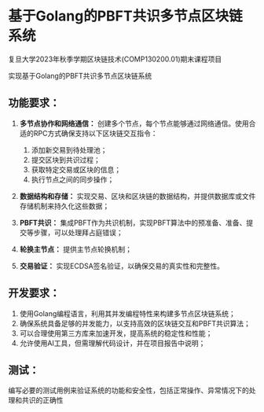 # 基于Golang的PBFT共识多节点区块链系统
复旦大学2023年秋季学期区块链技术(COMP130200.01)期末课程项目

实现基于Golang的PBFT共识多节点区块链系统

## **功能要求：**

1. **多节点协作和网络通信：** 创建多个节点，每个节点能够通过网络通信。使用合适的RPC方式确保支持以下区块链交互指令：
    1. 添加新交易到待处理池；
    2. 提交区块到共识过程；
    3. 获取特定交易或区块的信息；
    4. 执行节点之间的同步操作；

1. **数据结构和存储：** 实现交易、区块和区块链的数据结构，并提供数据库或文件存储机制来持久化这些数据；
2. **PBFT共识：** 集成PBFT作为共识机制，实现PBFT算法中的预准备、准备、提交等步骤，可以处理拜占庭错误；
3. **轮换主节点：** 提供主节点轮换机制；
4. **交易验证：** 实现ECDSA签名验证，以确保交易的真实性和完整性。



## **开发要求：**

1. 使用Golang编程语言，利用其并发编程特性来构建多节点区块链系统；
2. 确保系统具备足够的并发能力，以支持高效的区块链交互和PBFT共识算法；
3. 可以合理使用第三方库来加速开发，提高系统的稳定性和性能；
4. 允许使用AI工具，但需理解代码设计，并在项目报告中说明；



## **测试：**

编写必要的测试用例来验证系统的功能和安全性，包括正常操作、异常情况下的处理和共识的正确性